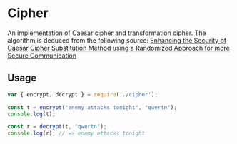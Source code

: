 # Cipher

An implementation of Caesar cipher and transformation cipher.
The algorithm is deduced from the following source:
[Enhancing the Security of Caesar Cipher Substitution
Method using a Randomized Approach for more Secure
Communication](https://arxiv.org/pdf/1512.05483.pdf)

## Usage

```js
var { encrypt, decrypt } = require('./cipher');

const t = encrypt("enemy attacks tonight", "qwertn");
console.log(t);

const r = decrypt(t, "qwertn");
console.log(r); // => enemy attacks tonight
```
